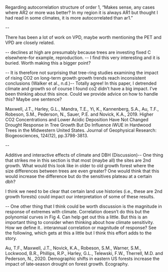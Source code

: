 Regarding autocorrelation structure of order 1, “Makes sense, any cases where AR2 or more was better? In my region it is always AR1 but thought I had read in some climates, it is more autocorrelated than ar1.”

--

There has been a lot of work on VPD, maybe worth mentioning the PET and VPD are closely related.
 
--
 declines at high  are presumably because trees are investing fixed C elsewhere–for example, reproduction. -- I find this very interesting and it is buried. Worth making this a bigger point?
 
--
It is therefore not surprising that tree-ring studies examining the impact of rising CO2 on long-term growth growth trends reach inconsistent conclusions (Walker et al., n.d.)-- Totally agree! In this paper, I detrended climate and growth so of course I found co2 didn’t have a big impact. I’ve been thinking about this since. Could we provide advice on how to handle this? Maybe one sentence?  

Maxwell, J.T., Harley, G.L., Mandra, T.E., Yi, K., Kannenberg, S.A., Au, T.F., Robeson, S.M., Pederson, N., Sauer, P.E. and Novick, K.A., 2019. Higher CO2 Concentrations and Lower Acidic Deposition Have Not Changed Drought Response in Tree Growth But Do Influence iWUE in Hardwood Trees in the Midwestern United States. Journal of Geophysical Research: Biogeosciences, 124(12), pp.3798-3813.

--

Additive and interactive effects of climate and DBH (Discussion)-- One thing that strikes me in this section is that most (maybe all) the sites are 2nd growth. What would this look like in older to old growth forest where the size differences between trees are even greater? One would think that this would increase the difference but do the sensitives plateau at a certain dbh?

I think we need to be clear that certain land use histories (i.e., these are 2nd growth forests) could impact our interpretation of some of these results.
 
--
One other thing that I think could be worth discussion is the magnitude in response of extremes with climate. Correlation doesn’t do this but the polynomial curves in Fig 4. Can help get out this a little. But this is an important thing to consider when thinking about how climate sensitivity. How we define it.. interannual correlation or magnitude of response? See the following, which gets at this a little but I think this effort adds to the story.

Au, T.F., Maxwell, J.T., Novick, K.A., Robeson, S.M., Warner, S.M., Lockwood, B.R., Phillips, R.P., Harley, G.L., Telewski, F.W., Therrell, M.D. and Pederson, N., 2020. Demographic shifts in eastern US forests increase the impact of late‐season drought on forest growth. Ecography.